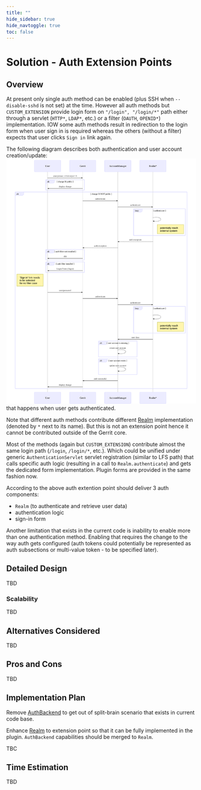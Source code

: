 ```yaml
---
title: ""
hide_sidebar: true
hide_navtoggle: true
toc: false
---
```


# Solution - Auth Extension Points

## <a id="overview"> Overview

At present only single auth method can be enabled (plus SSH when `--disable-sshd`
is not set) at the time. However all auth methods but `CUSTOM_EXTENSION` provide
login form on `"/login", "/login/*"` path either through a servlet (`HTTP*`,
`LDAP*`, etc.) or a filter (`OAUTH`, `OPENID*`) implementation. IOW some auth
methods result in redirection to the login form when user sign in is required
whereas the others (without a filter) expects that user clicks `Sign in` link again.

The following diagram describes both authentication and user account creation/update:
![Auth workflow](./diagrams/auth-flow.svg) that happens when user gets authenticated.

Note that different auth methods contribute different
[Realm](https://gerrit.googlesource.com/gerrit/+/refs/heads/master/java/com/google/gerrit/server/account/Realm.java)
implementation (denoted by `*` next to its name). But this is not an extension
point hence it cannot be contributed outside of the Gerrit core.

Most of the methods (again but `CUSTOM_EXTENSION`) contribute almost the same
login path (`/login`, `/login/*`, etc.). Which could be unified under generic
`AuthenticationServlet` servlet registration (similar to LFS path) that calls
specific auth logic (resulting in a call to `Realm.authenticate`) and gets the
dedicated form implementation. Plugin forms are provided in the same fashion now.

According to the above auth extention point should deliver 3 auth components:
* `Realm` (to authenticate and retrieve user data)
* authentication logic
* sign-in form

Another limitation that exists in the current code is inability to enable
more than one authentication method. Enabling that requires the change to the
way auth gets configured (auth tokens could potentially be represented as auth
subsections or multi-value token - to be specified later).

## <a id="detailed-design"> Detailed Design

TBD

### <a id="scalability"> Scalability

TBD

## <a id="alternatives-considered"> Alternatives Considered

TBD

## <a id="pros-and-cons"> Pros and Cons

TBD

## <a id="implementation-plan"> Implementation Plan

Remove
[AuthBackend](https://gerrit.googlesource.com/gerrit/+/refs/heads/master/java/com/google/gerrit/server/auth/AuthBackend.java)
to get out of split-brain scenario that exists in current code base.

Enhance
[Realm](https://gerrit.googlesource.com/gerrit/+/refs/heads/master/java/com/google/gerrit/server/account/Realm.java)
to extension point so that it can be fully implemented in the plugin.
`AuthBackend` capabilities should be merged to `Realm`.

TBC

## <a id="time-estimation"> Time Estimation

TBD
